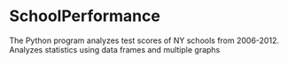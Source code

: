 # SchoolPerformance
The Python program analyzes test scores of NY schools from 2006-2012. 
Analyzes statistics using data frames and multiple graphs
